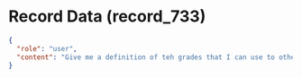 # Record Data (record_733)

```json
{
  "role": "user",
  "content": "Give me a definition of teh grades that I can use to other conversations \n"
}
```
